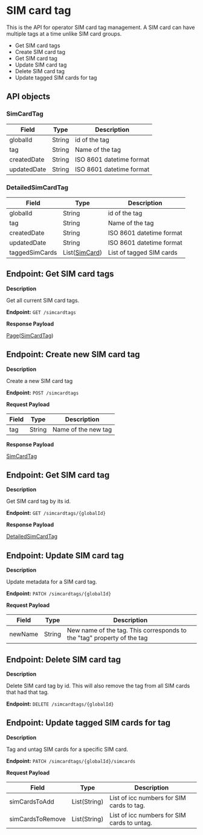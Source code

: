 # SIM card tag
This is the API for operator SIM card tag management.
A SIM card can have multiple tags at a time unlike SIM card groups.

* Get SIM card tags
* Create SIM card tag
* Get SIM card tag
* Update SIM card tag
* Delete SIM card tag
* Update tagged SIM cards for tag

## API objects

### SimCardTag
| Field        | Type   | Description              |
|--------------|--------|--------------------------|
| globalId     | String | id of the tag            |
| tag          | String | Name of the tag          |
| createdDate  | String | ISO 8601 datetime format |
| updatedDate  | String | ISO 8601 datetime format |

### DetailedSimCardTag
| Field          | Type                                                           | Description              |
|----------------|----------------------------------------------------------------|--------------------------|
| globalId       | String                                                         | id of the tag            |
| tag            | String                                                         | Name of the tag          |
| createdDate    | String                                                         | ISO 8601 datetime format |
| updatedDate    | String                                                         | ISO 8601 datetime format |
| taggedSimCards | List([SimCard](../../general-information/data-types/#simcard)) | List of tagged SIM cards |

## Endpoint: Get SIM card tags

**Description**

Get all current SIM card tags.

**Endpoint:** `GET /simcardtags`

**Response Payload**

[Page](../../general-information/data-types/#page)([SimCardTag](../simcard-tag/#simcardtag))

## Endpoint: Create new SIM card tag

**Description**

Create a new SIM card tag

**Endpoint:** `POST /simcardtags`

**Request Payload**

| Field | Type   | Description         |
|-------|--------|---------------------|
| tag   | String | Name of the new tag |


**Response Payload**

[SimCardTag](../simcard-tag/#simcardtag)

## Endpoint: Get SIM card tag

**Description**

Get SIM card tag by its id.

**Endpoint:** `GET /simcardtags/{globalId}`

**Response Payload**

[DetailedSimCardTag](../simcard-tag/#detailedsimcardtag)

## Endpoint: Update SIM card tag

**Description**

Update metadata for a SIM card tag.

**Endpoint:** `PATCH /simcardtags/{globalId}`

**Request Payload**

| Field   | Type   | Description                                                            |
|---------|--------|------------------------------------------------------------------------|
| newName | String | New name of the tag. This corresponds to the "tag" property of the tag |

## Endpoint: Delete SIM card tag

**Description**

Delete SIM card tag by id. This will also remove the tag from all SIM cards that had that tag.

**Endpoint:** `DELETE /simcardtags/{globalId}`

## Endpoint: Update tagged SIM cards for tag

**Description**

Tag and untag SIM cards for a specific SIM card.

**Endpoint:** `PATCH /simcardtags/{globalId}/simcards`

**Request Payload**

| Field            | Type         | Description                                 |
|------------------|--------------|---------------------------------------------|
| simCardsToAdd    | List(String) | List of icc numbers for SIM cards to tag.   |
| simCardsToRemove | List(String) | List of icc numbers for SIM cards to untag. |
